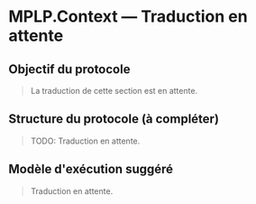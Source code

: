 ﻿---
version: v1.0.0
status: frozen
releaseDate: 2025-06-28
source: MPLP
license: MIT
---
# MPLP.Context — Traduction en attente

## Objectif du protocole
> La traduction de cette section est en attente.

## Structure du protocole (à compléter)
> TODO: Traduction en attente.

## Modèle d'exécution suggéré
> Traduction en attente.
